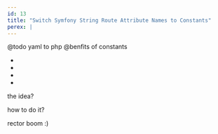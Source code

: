 ```yaml
---
id: 13
title: "Switch Symfony String Route Attribute Names to Constants"
perex: |
---
```



@todo yaml to php
@benfits of constants

-
-
-
-


the idea?

how to do it?

rector boom :)
